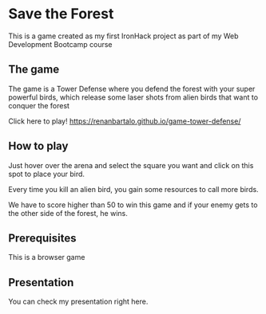 # Save the Forest

This is a game created as my first IronHack project as part of my Web Development Bootcamp course

## The game

The game is a Tower Defense where you defend the forest with your super powerful birds, which release some laser shots from alien birds that want to conquer the forest

Click here to play! <https://renanbartalo.github.io/game-tower-defense/>

## How to play

Just hover over the arena and select the square you want and click on this spot to place your bird.

Every time you kill an alien bird, you gain some resources to call more birds.

We have to score higher than 50 to win this game and if your enemy gets to the other side of the forest, he wins.

## Prerequisites

This is a browser game

## Presentation

You can check my presentation right here.
